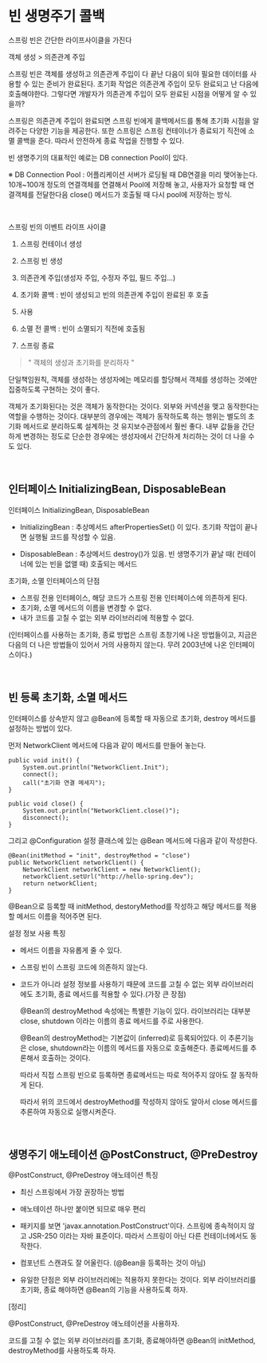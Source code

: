 # 빈 생명주기 콜백

스프링 빈은 간단한 라이프사이클을 가진다

객체 생성 > 의존관계 주입

스프링 빈은 객체를 생성하고 의존관계 주입이 다 끝난 다음이 되야 필요한 데이터를 사용할 수 있는 준비가 완료된다. 초기화 작업은 의존관계 주입이 모두 완료되고 난 다음에 호출해야한다. 그렇다면 개발자가 의존관계 주입이 모두 완료된 시점을 어떻게 알 수 있을까?

스프링은 의존관계 주입이 완료되면 스프링 빈에게 콜백메서드를 통해 초기화 시점을 알려주는 다양한 기능을 제공한다. 또한 스프링은 스프링 컨테이너가 종료되기 직전에 소멸 콜백을 준다. 따라서 안전하게 종료 작업을 진행할 수 있다.

빈 생명주기의 대표적인 예로는 DB connection Pool이 있다.

※ DB Connection Pool :
어플리케이션 서버가 로딩될 때 DB연결을 미리 맺어놓는다. 10개~100개 정도의 연결객체를 연결해서 Pool에 저장해 놓고, 사용자가 요청할 때 연결객체를 전달한다음 close() 메서드가 호출될 때 다시 pool에 저장하는 방식.

<br>

스프링 빈의 이벤트 라이프 사이클

1. 스프링 컨테이너 생성

2. 스프링 빈 생성

3. 의존관계 주입(생성자 주입, 수정자 주입, 필드 주입...)

4. 초기화 콜백 : 빈이 생성되고 빈의 의존관계 주입이 완료된 후 호출

5. 사용

6. 소멸 전 콜백 : 빈이 소멸되기 직전에 호출됨

7. 스프링 종료

> " 객체의 생성과 초기화를 분리하자 "

단일책임원칙, 객체를 생성하는 생성자에는 메모리를 할당해서 객체를 생성하는 것에만 집중하도록 구현하는 것이 좋다.

객체가 초기화된다는 것은 객체가 동작한다는 것이다. 외부와 커넥션을 맺고 동작한다는 역할을 수행하는 것이다.
대부분의 경우에는 객체가 동작하도록 하는 행위는 별도의 초기화 메서드로 분리하도록 설계하는 것 유지보수관점에서 훨씬 좋다. 내부 값들을 간단하게 변경하는 정도로 단순한 경우에는 생성자에서 간단하게 처리하는 것이 더 나을 수도 있다.

<br>

## 인터페이스 InitializingBean, DisposableBean

인터페이스 InitializingBean, DisposableBean

- InitializingBean : 추상메서드 afterPropertiesSet() 이 있다. 초기화 작업이 끝나면 실행될 코드를 작성할 수 있음.

- DisposableBean : 추상메서드 destroy()가 있음. 빈 생명주기가 끝날 때( 컨테이너에 있는 빈을 없앨 때) 호출되는 메서드

초기화, 소멸 인터페이스의 단점

- 스프링 전용 인터페이스, 해당 코드가 스프링 전용 인터페이스에 의존하게 된다.
- 초기화, 소멸 메서드의 이름을 변경할 수 없다.
- 내가 코드를 고칠 수 없는 외부 라이브러리에 적용할 수 없다.

(인터페이스를 사용하는 초기화, 종료 방법은 스프링 초창기에 나온 방법들이고, 지금은 다음의 더 나은 방법들이 있어서 거의 사용하지 않는다. 무려 2003년에 나온 인터페이스이다.)

<br>

## 빈 등록 초기화, 소멸 메서드

인터페이스를 상속받지 않고 @Bean에 등록할 때 자동으로 초기화, destroy 메서드를 설정하는 방법이 있다.

먼저 NetworkClient 메서드에 다음과 같이 메서드를 만들어 놓는다.

    public void init() {
        System.out.println("NetworkClient.Init");
        connect();
        call("초기화 연결 메세지");
    }

    public void close() {
        System.out.println("NetworkClient.close()");
        disconnect();
    }

그리고 @Configuration 설정 클래스에 있는 @Bean 메서드에 다음과 같이 작성한다.

    @Bean(initMethod = "init", destroyMethod = "close")
    public NetworkClient networkClient() {
        NetworkClient networkClient = new NetworkClient();
        networkClient.setUrl("http://hello-spring.dev");
        return networkClient;
    }

@Bean으로 등록할 때 initMethod, destoryMethod를 작성하고 해당 메서드를 적용할 메서드 이름을 적어주면 된다.

설정 정보 사용 특징

- 메서드 이름을 자유롭게 줄 수 있다.
- 스프링 빈이 스프링 코드에 의존하지 않는다.
- 코드가 아니라 설정 정보를 사용하기 때문에 코드를 고칠 수 없는 외부 라이브러리에도 초기화, 종료 메서드를 적용할 수 있다.(가장 큰 장점)

  @Bean의 destroyMethod 속성에는 특별한 기능이 있다. 라이브러리는 대부분 close, shutdown 이라는 이름의 종료 메서드를 주로 사용한다.

  @Bean의 destroyMethod는 기본값이 (inferred)로 등록되어있다. 이 추론기능은 close, shutdown라는 이름의 메서드를 자동으로 호출해준다. 종료메서드를 추론해서 호출하는 것이다.

  따라서 직접 스프링 빈으로 등록하면 종료메서드는 따로 적어주지 않아도 잘 동작하게 된다.

  따라서 위의 코드에서 destroyMethod를 작성하지 않아도 알아서 close 메서드를 추론하여 자동으로 실행시켜준다.

  <br>

## 생명주기 애노테이션 @PostConstruct, @PreDestroy

@PostConstruct, @PreDestroy 애노테이션 특징

- 최신 스프링에서 가장 권장하는 방법

- 애노테이션 하나만 붙이면 되므로 매우 편리

- 패키지를 보면 'javax.annotation.PostConstruct'이다. 스프링에 종속적이지 않고 JSR-250 이라는 자바 표준이다. 따라서 스프링이 아닌 다른 컨테이너에서도 동작한다.

- 컴포넌트 스캔과도 잘 어울린다. (@Bean을 등록하는 것이 아님)

- 유일한 단점은 외부 라이브러리에는 적용하지 못한다는 것이다. 외부 라이브러리를 초기화, 종료 해야하면 @Bean의 기능을 사용하도록 하자.

[정리]

@PostConstruct, @PreDestroy 애노테이션을 사용하자.

코드를 고칠 수 없는 외부 라이브러리를 초기화, 종료해야하면 @Bean의 initMethod, destroyMethod를 사용하도록 하자.
